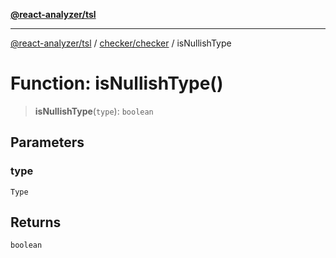 [**@react-analyzer/tsl**](../../../README.md)

***

[@react-analyzer/tsl](../../../README.md) / [checker/checker](../README.md) / isNullishType

# Function: isNullishType()

> **isNullishType**(`type`): `boolean`

## Parameters

### type

`Type`

## Returns

`boolean`
